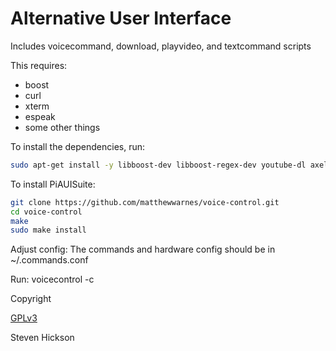 # Alternative User Interface

Includes voicecommand, download, playvideo, and textcommand scripts

This requires:

* boost
* curl
* xterm
* espeak
* some other things

To install the dependencies, run:
```bash
sudo apt-get install -y libboost-dev libboost-regex-dev youtube-dl axel curl xterm libcurl4-gnutls-dev mpg123 flac sox
```

To install PiAUISuite:
```bash
git clone https://github.com/matthewwarnes/voice-control.git
cd voice-control
make
sudo make install
```

Adjust config:
The commands and hardware config should be in ~/.commands.conf

Run:
voicecontrol -c

Copyright

[GPLv3](https://tldrlegal.com/license/gnu-general-public-license-v3-(gpl-3))

Steven Hickson

